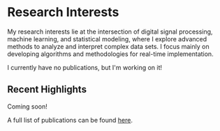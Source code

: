 # Research Interests

My research interests lie at the intersection of digital signal processing, machine learning, and statistical modeling, where I explore advanced methods to analyze and interpret complex data sets. I focus mainly on developing algorithms and methodologies for real-time implementation.

I currently have no publications, but I'm working on it!

## Recent Highlights

Coming soon!

A full list of publications can be found [here](./all_publications.md).